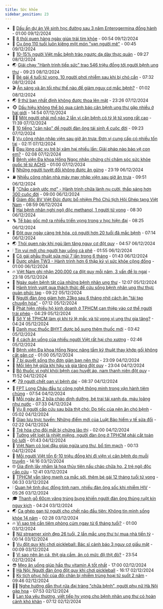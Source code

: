 ```yaml
---
title: Sức khỏe
sidebar_position: 23
---
```


<!-- dantri-suc-khoe:START -->
- 🤔 [Dấu ấn dự án Vệ sinh học đường sau 3 năm Enterogermina đồng hành](https://dantri.com.vn/suc-khoe/dau-an-du-an-ve-sinh-hoc-duong-sau-3-nam-enterogermina-dong-hanh-20241207182318022.htm) - 01:00 09/12/2024
- 🚦 [8 thói quen hàng ngày giúp trái tim khỏe](https://dantri.com.vn/suc-khoe/8-thoi-quen-hang-ngay-giup-trai-tim-khoe-20241208144933634.htm) - 00:54 09/12/2024
- 🤖 [Cụ ông 110 tuổi luôn kiêng một món &quot;vạn người mê&quot;](https://dantri.com.vn/suc-khoe/cu-ong-110-tuoi-luon-kieng-mot-mon-van-nguoi-me-20241208182844262.htm) - 00:45 09/12/2024
- 🐻 [10-15% người Việt mắc bệnh trào ngược dạ dày thực quản](https://dantri.com.vn/suc-khoe/10-15-nguoi-viet-mac-benh-trao-nguoc-da-day-thuc-quan-20241208140131585.htm) - 09:27 08/12/2024
- 🌏 [Giải chạy &quot;Hành trình tiếp sức&quot; trao 546 triệu đồng tới người bệnh ung thư](https://dantri.com.vn/suc-khoe/giai-chay-hanh-trinh-tiep-suc-trao-546-trieu-dong-toi-nguoi-benh-ung-thu-20241208162340883.htm) - 09:23 08/12/2024
- 👺 [Bé gái 4 tuổi tử vong, 10 người phơi nhiễm sau khi bị chó cắn](https://dantri.com.vn/suc-khoe/be-gai-4-tuoi-tu-vong-10-nguoi-phoi-nhiem-sau-khi-bi-cho-can-20241208093547274.htm) - 07:32 08/12/2024
- 🎬 [Ăn sáng và ăn tối như thế nào để giảm nguy cơ mắc bệnh?](https://dantri.com.vn/suc-khoe/an-sang-va-an-toi-nhu-the-nao-de-giam-nguy-co-mac-benh-20241207063520090.htm) - 01:02 08/12/2024
- 🌏 [9 thứ bạn nhất định không được thoa lên mặt](https://dantri.com.vn/suc-khoe/9-thu-ban-nhat-dinh-khong-duoc-thoa-len-mat-20241207204920148.htm) - 23:26 07/12/2024
- 🐵 [Dấu hiệu không thể bỏ qua cảnh báo căn bệnh ung thư gặp nhiều ở hai giới](https://dantri.com.vn/suc-khoe/dau-hieu-khong-the-bo-qua-canh-bao-can-benh-ung-thu-gap-nhieu-o-hai-gioi-20241207215422274.htm) - 14:54 07/12/2024
- 👨‍🏫 [Một người phải mổ não 2 lần vì căn bệnh có tỷ lệ tử vong rất cao](https://dantri.com.vn/suc-khoe/mot-nguoi-phai-mo-nao-2-lan-vi-can-benh-co-ty-le-tu-vong-rat-cao-20241207183450455.htm) - 11:39 07/12/2024
- 🤗 [10 tiếng &quot;cân não&quot; để người đàn ông tái sinh 4 cuộc đời](https://dantri.com.vn/suc-khoe/10-tieng-can-nao-de-nguoi-dan-ong-tai-sinh-4-cuoc-doi-20241207151555274.htm) - 09:23 07/12/2024
- 🫶 [Vụ công nhân nhập viện sau giờ ăn trưa: Đơn vị cung cấp có nhiều tồn tại](https://dantri.com.vn/suc-khoe/vu-cong-nhan-nhap-vien-sau-gio-an-trua-don-vi-cung-cap-co-nhieu-ton-tai-20241207080810164.htm) - 02:11 07/12/2024
- 🙉 [Đau lòng các vụ trẻ bị xâm hại nhiều lần: Giải pháp nào bảo vệ con em?](https://dantri.com.vn/suc-khoe/dau-long-cac-vu-tre-bi-xam-hai-nhieu-lan-giai-phap-nao-bao-ve-con-em-20241206134924090.htm) - 02:08 07/12/2024
- 🦅 [Bệnh viện Đa khoa Hồng Ngọc nhận chứng chỉ chăm sóc sức khỏe quốc tế từ ACHS](https://dantri.com.vn/suc-khoe/benh-vien-da-khoa-hong-ngoc-nhan-chung-chi-cham-soc-suc-khoe-quoc-te-tu-achs-20241206212753804.htm) - 01:00 07/12/2024
- 🐘 [Những người tuyệt đối không được ăn gừng](https://dantri.com.vn/suc-khoe/nhung-nguoi-tuyet-doi-khong-duoc-an-gung-20241206123102773.htm) - 23:19 06/12/2024
- ⛽️ [Nhiều công nhân nhà máy may nhập viện sau giờ ăn trưa](https://dantri.com.vn/suc-khoe/nhieu-cong-nhan-nha-may-may-nhap-vien-sau-gio-an-trua-20241206162505649.htm) - 09:51 06/12/2024
- 🤡 [&quot;Chắp cánh ước mơ&quot; - Hành trình chữa lành nụ cười, thắp sáng hơn 300 cuộc đời](https://dantri.com.vn/suc-khoe/chap-canh-uoc-mo-hanh-trinh-chua-lanh-nu-cuoi-thap-sang-hon-300-cuoc-doi-20241206110340707.htm) - 09:00 06/12/2024
- 💼 [Giám đốc BV Việt Đức được bổ nhiệm Phó Chủ tịch Hội Ghép tạng Việt Nam](https://dantri.com.vn/suc-khoe/giam-doc-bv-viet-duc-duoc-bo-nhiem-pho-chu-tich-hoi-ghep-tang-viet-nam-20241206155850663.htm) - 08:59 06/12/2024
- 🤔 [Hai bệnh nhân nghi ngộ độc methanol, 1 người tử vong](https://dantri.com.vn/suc-khoe/hai-benh-nhan-nghi-ngo-doc-methanol-1-nguoi-tu-vong-20241206141955231.htm) - 08:30 06/12/2024
- 🪜 [Tế bào gốc mở ra nhiều triển vọng trong y học hiện đại](https://dantri.com.vn/suc-khoe/te-bao-goc-mo-ra-nhieu-trien-vong-trong-y-hoc-hien-dai-20241206102922684.htm) - 08:25 06/12/2024
- 📝 [Đột quỵ ngày càng trẻ hóa, có người hơn 20 tuổi đã mắc bệnh](https://dantri.com.vn/suc-khoe/dot-quy-ngay-cang-tre-hoa-co-nguoi-hon-20-tuoi-da-mac-benh-20241206112317599.htm) - 07:14 06/12/2024
- 🌏 [Thói quen này khi ngủ làm tăng nguy cơ đột quỵ](https://dantri.com.vn/suc-khoe/thoi-quen-nay-khi-ngu-lam-tang-nguy-co-dot-quy-20241202084722687.htm) - 04:57 06/12/2024
- 🕯 [Tin vui mới cho người hay uống cà phê](https://dantri.com.vn/suc-khoe/tin-vui-moi-cho-nguoi-hay-uong-ca-phe-20241206075025465.htm) - 01:55 06/12/2024
- 🦍 [Cô gái phẫu thuật sửa mũi 7 lần trong 6 tháng](https://dantri.com.vn/suc-khoe/co-gai-phau-thuat-sua-mui-7-lan-trong-6-thang-20241205224306644.htm) - 01:43 06/12/2024
- 🌈 [Dược phẩm TW3 - Hành trình hơn 6 thập kỷ vì sức khỏe cộng đồng](https://dantri.com.vn/suc-khoe/duoc-pham-tw3-hanh-trinh-hon-6-thap-ky-vi-suc-khoe-cong-dong-20241204111953463.htm) - 01:00 06/12/2024
- 🔥 [Việt Nam ghi nhận 200.000 ca đột quỵ mỗi năm, 3 vấn đề lo ngại](https://dantri.com.vn/suc-khoe/viet-nam-ghi-nhan-200000-ca-dot-quy-moi-nam-3-van-de-lo-ngai-20241205194015793.htm) - 23:18 05/12/2024
- 🌊 [Ngày quên bệnh tật của những bệnh nhân ung thư](https://dantri.com.vn/suc-khoe/ngay-quen-benh-tat-cua-nhung-benh-nhan-ung-thu-20241205182047477.htm) - 12:07 05/12/2024
- 🚦 [Hành trình vượt qua thách thức để cứu sống bệnh nhân ung thư thực quản phức tạp](https://dantri.com.vn/suc-khoe/hanh-trinh-vuot-qua-thach-thuc-de-cuu-song-benh-nhan-ung-thu-thuc-quan-phuc-tap-20241205160706318.htm) - 09:22 05/12/2024
- 🤖 [Người đàn ông giảm hơn 23kg sau 6 tháng nhờ cách ăn &quot;tái tạo chuyển hóa&quot;](https://dantri.com.vn/suc-khoe/nguoi-dan-ong-giam-hon-23kg-sau-6-thang-nho-cach-an-tai-tao-chuyen-hoa-20241205081934381.htm) - 07:12 05/12/2024
- 🤡 [Phát hiện nhiều hộ kinh doanh ở TPHCM can thiệp vào cơ thể người trái phép](https://dantri.com.vn/suc-khoe/phat-hien-nhieu-ho-kinh-doanh-o-tphcm-can-thiep-vao-co-the-nguoi-trai-phep-20241205112726571.htm) - 04:29 05/12/2024
- 💂 [Sở Y tế TPHCM làm gì khi tỷ lệ mắc và tử vong vì ung thư gia tăng?](https://dantri.com.vn/suc-khoe/so-y-te-tphcm-lam-gi-khi-ty-le-mac-va-tu-vong-vi-ung-thu-gia-tang-20241205104804359.htm) - 04:24 05/12/2024
- 🦄 [Danh mục thuốc BHYT được bổ sung thêm thuốc mới](https://dantri.com.vn/suc-khoe/danh-muc-thuoc-bhyt-duoc-bo-sung-them-thuoc-moi-20241205102508794.htm) - 03:42 05/12/2024
- 🧠 [4 cách ăn uống của nhiều người Việt rất hại cho xương](https://dantri.com.vn/suc-khoe/4-cach-an-uong-cua-nhieu-nguoi-viet-rat-hai-cho-xuong-20241205075637467.htm) - 02:46 05/12/2024
- 🤖 [Bệnh viện Đa khoa Hồng Ngọc nâng tầm kỹ thuật thay khớp gối không cắt gân cơ](https://dantri.com.vn/suc-khoe/benh-vien-da-khoa-hong-ngoc-nang-tam-ky-thuat-thay-khop-goi-khong-cat-gan-co-20241204204047136.htm) - 01:00 05/12/2024
- 💼 [7 bí quyết sống thọ đơn giản bạn nên thử](https://dantri.com.vn/suc-khoe/7-bi-quyet-song-tho-don-gian-ban-nen-thu-20241204213205450.htm) - 23:09 04/12/2024
- 🧰 [Mối liên hệ giữa khí hậu và gia tăng đột quỵ](https://dantri.com.vn/khoa-hoc-cong-nghe/moi-lien-he-giua-khi-hau-va-gia-tang-dot-quy-20241204135611704.htm) - 23:04 04/12/2024
- 🎉 [Bỏ thuốc vì nghĩ khỏi bệnh cao huyết áp, nam thanh niên đột quỵ](https://dantri.com.vn/suc-khoe/bo-thuoc-vi-nghi-khoi-benh-cao-huyet-ap-nam-thanh-nien-dot-quy-20241204185118927.htm) - 11:52 04/12/2024
- 🌏 [79 người chết oan vì bệnh dại](https://dantri.com.vn/suc-khoe/79-nguoi-chet-oan-vi-benh-dai-20241204152301999.htm) - 08:37 04/12/2024
- 📝 [FPT Long Châu đầu tư công nghệ thông minh trong vận hành tiêm chủng](https://dantri.com.vn/suc-khoe/fpt-long-chau-dau-tu-cong-nghe-thong-minh-trong-van-hanh-tiem-chung-20241204142624782.htm) - 07:54 04/12/2024
- 🧠 [Mỗi ngày ăn 2 bữa cháo dinh dưỡng, bé trai tái xanh da, máu loãng như nước](https://dantri.com.vn/suc-khoe/moi-ngay-an-2-bua-chao-dinh-duong-be-trai-tai-xanh-da-mau-loang-nhu-nuoc-20241204121043461.htm) - 07:33 04/12/2024
- 🚀 [Vụ 8 người cấp cứu sau bữa thịt chó: Do tiếc của nên ăn chó bệnh](https://dantri.com.vn/suc-khoe/vu-8-nguoi-cap-cuu-sau-bua-thit-cho-do-tiec-cua-nen-an-cho-benh-20241204110659310.htm) - 05:02 04/12/2024
- 💯 [Giao lưu trực tuyến: Những điểm mới của Luật Bảo hiểm y tế sửa đổi](https://dantri.com.vn/suc-khoe/giao-luu-truc-tuyen-nhung-diem-moi-cua-luat-bao-hiem-y-te-sua-doi-20241203190246527.htm) - 02:22 04/12/2024
- 🫶 [Trẻ hóa cho đôi mắt bị chứng lão thị](https://dantri.com.vn/suc-khoe/tre-hoa-cho-doi-mat-bi-chung-lao-thi-20241203233441148.htm) - 02:00 04/12/2024
- 👹 [Tưởng vết loét là nhiệt miệng, người đàn ông ở TPHCM phải cắt toàn bộ lưỡi](https://dantri.com.vn/suc-khoe/tuong-vet-loet-la-nhiet-mieng-nguoi-dan-ong-o-tphcm-phai-cat-toan-bo-luoi-20241203153557437.htm) - 01:43 04/12/2024
- 🤩 [Việt Nam có loại đậu giúp ngừa ung thư, bổ tim mạch](https://dantri.com.vn/suc-khoe/viet-nam-co-loai-dau-giup-ngua-ung-thu-bo-tim-mach-20230717192822067.htm) - 00:13 04/12/2024
- 🌊 [Mỗi người Việt tốn 6-10 triệu đồng khi đi viện vì căn bệnh do muỗi truyền](https://dantri.com.vn/suc-khoe/moi-nguoi-viet-ton-6-10-trieu-dong-khi-di-vien-vi-can-benh-do-muoi-truyen-20241203211431668.htm) - 14:16 03/12/2024
- 🤓 [Gia đình lấy nhầm lá hoa thủy tiên nấu cháo chữa ho, 2 trẻ ngộ độc cấp cứu](https://dantri.com.vn/suc-khoe/gia-dinh-lay-nham-la-hoa-thuy-tien-nau-chao-chua-ho-2-tre-ngo-doc-cap-cuu-20241203194111742.htm) - 12:41 03/12/2024
- 🌝 [TPHCM vẫn tăng mạnh ca mắc sởi, thêm bé gái 12 tháng tuổi tử vong](https://dantri.com.vn/suc-khoe/tphcm-van-tang-manh-ca-mac-soi-them-be-gai-12-thang-tuoi-tu-vong-20241203132631850.htm) - 06:33 03/12/2024
- 🕯 [Quan hệ tình dục đồng tính nam, nhiều đàn ông sốc khi nhiễm HIV](https://dantri.com.vn/suc-khoe/quan-he-tinh-duc-dong-tinh-nam-nhieu-dan-ong-soc-khi-nhiem-hiv-20241202223349455.htm) - 05:26 03/12/2024
- 🎓 [Thanh gỗ 60cm văng trúng bụng khiến người đàn ông thủng ruột kín nguy kịch](https://dantri.com.vn/suc-khoe/thanh-go-60cm-vang-trung-bung-khien-nguoi-dan-ong-thung-ruot-kin-nguy-kich-20241203092339700.htm) - 04:24 03/12/2024
- 🌏 [Ca ghép gan từ người cho chết não đầu tiên: Không tin mình sống khỏe 14 năm](https://dantri.com.vn/suc-khoe/ca-ghep-gan-tu-nguoi-cho-chet-nao-dau-tien-khong-tin-minh-song-khoe-14-nam-20241203092745738.htm) - 02:28 03/12/2024
- 🔥 [Vì sao trẻ cần tiêm phòng cúm ngay từ 6 tháng tuổi?](https://dantri.com.vn/suc-khoe/vi-sao-tre-can-tiem-phong-cum-ngay-tu-6-thang-tuoi-20241128153041160.htm) - 01:00 03/12/2024
- 📝 [Nữ streamer xinh đẹp 26 tuổi, 2 lần mắc ung thư tự mua nhà tiền tỷ](https://dantri.com.vn/suc-khoe/nu-streamer-xinh-dep-26-tuoi-2-lan-mac-ung-thu-tu-mua-nha-tien-ty-20241202233857556.htm) - 00:14 03/12/2024
- 🧠 [Vụ đột quỵ khi chơi pickleball: Bác sĩ cảnh báo 3 nguy cơ giấu mặt](https://dantri.com.vn/suc-khoe/vu-dot-quy-khi-choi-pickleball-bac-si-canh-bao-3-nguy-co-giau-mat-20241203064236828.htm) - 00:09 03/12/2024
- 🦅 [Vì sao nên ăn cá, thịt gia cầm, ăn có mức độ thịt đỏ?](https://dantri.com.vn/suc-khoe/vi-sao-nen-an-ca-thit-gia-cam-an-co-muc-do-thit-do-20241202142654142.htm) - 23:54 02/12/2024
- 😎 [Mẹo ăn uống giúp hấp thu vitamin A tốt nhất](https://dantri.com.vn/suc-khoe/meo-an-uong-giup-hap-thu-vitamin-a-tot-nhat-20241202080600197.htm) - 17:00 02/12/2024
- 🎉 [Hà Nội: Người đàn ông đột quỵ khi chơi pickleball](https://dantri.com.vn/suc-khoe/ha-noi-nguoi-dan-ong-dot-quy-khi-choi-pickleball-20241202231324005.htm) - 16:17 02/12/2024
- 🫣 [Kỳ tích phục hồi của đôi chân bị nhiễm trùng hoại tử suốt 2 năm](https://dantri.com.vn/suc-khoe/ky-tich-phuc-hoi-cua-doi-chan-bi-nhiem-trung-hoai-tu-suot-2-nam-20241202160841413.htm) - 09:46 02/12/2024
- 🧑‍🏫 [Nghe hướng dẫn thụt rửa đại tràng &quot;chữa bệnh&quot;, người phụ nữ Hà Nội gặp họa](https://dantri.com.vn/suc-khoe/nghe-huong-dan-thut-rua-dai-trang-chua-benh-nguoi-phu-nu-ha-noi-gap-hoa-20241202145249384.htm) - 07:53 02/12/2024
- 🥷 [Lan tỏa yêu thương, viết tiếp hy vọng cho bệnh nhân ung thư có hoàn cảnh khó khăn](https://dantri.com.vn/suc-khoe/lan-toa-yeu-thuong-viet-tiep-hy-vong-cho-benh-nhan-ung-thu-co-hoan-canh-kho-khan-20241202140327455.htm) - 07:12 02/12/2024<!-- dantri-suc-khoe:END -->
